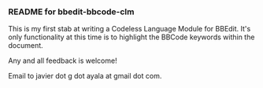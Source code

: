 ### README for bbedit-bbcode-clm

This is my first stab at writing a Codeless Language Module for BBEdit.  It's only functionality at this time is to highlight the BBCode keywords within the document.

Any and all feedback is welcome!

Email to javier dot g dot ayala at gmail dot com.